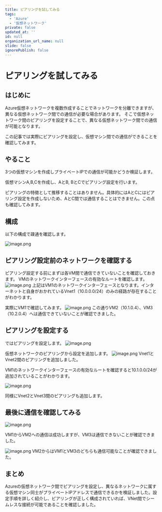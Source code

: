 ```yaml
---
title: ピアリングを試してみる
tags:
  - 'Azure'
  - '仮想ネットワーク'
private: false
updated_at: ''
id: null
organization_url_name: null
slide: false
ignorePublish: false
---
```

# ピアリングを試してみる
## はじめに
Azure仮想ネットワークを複数作成することでネットワークを分離できますが、異なる仮想ネットワーク間での通信が必要な場合があります。
そこで仮想ネットワーク間のピアリングを設定することで、異なる仮想ネットワーク間での通信が可能となります。

この記事では実際にピアリングを設定し、仮想マシン間での通信ができることを確認してみます。

## やること
3つの仮想マシンを作成しプライベートIPでの通信が可能かどうか検証します。

仮想マシンA,B,Cを作成し、AとB, BとCでピアリング設定を行います。

ピアリングの特徴として推移することはありません。具体的にはAとCにはピアリング設定を作成しないため、AとC間では通信することはできません。この点も確認してみます。

## 構成
以下の構成で疎通を確認します。

![image.png](https://qiita-image-store.s3.ap-northeast-1.amazonaws.com/0/1518953/ce41dad4-764e-4bb6-b8e1-e114cfb503b7.png)

## ピアリング設定前のネットワークを確認する
ピアリング設定する前にまずは各VM間で通信できていないことを確認しておきます。
VMのネットワークインターフェースの有効なルートを確認します。
![image.png](https://qiita-image-store.s3.ap-northeast-1.amazonaws.com/0/1518953/01e0b5b1-4c56-49a4-8a73-79b50a62a63a.png)
上記はVM1のネットワークインターフェースとなります。インターネットと自身がおかれているVnet1（10.0.0.0/24）のみの経路が存在することがわかります。


実際にVM1で確認してみます。
![image.png](https://qiita-image-store.s3.ap-northeast-1.amazonaws.com/0/1518953/b0f11661-8b98-40fe-9f92-cf67f5d7d0f8.png)
この通りVM2（10.1.0.4）、VM3（10.2.0.4）へは通信できていないことが確認できました。


## ピアリングを設定する
ではピアリングを設定します。
![image.png](https://qiita-image-store.s3.ap-northeast-1.amazonaws.com/0/1518953/b78283f5-9d00-4d2f-80b7-561c498fcf89.png)

仮想ネットワークのピアリングから設定を追加します。
![image.png](https://qiita-image-store.s3.ap-northeast-1.amazonaws.com/0/1518953/ee6b7e94-ad02-45d4-909e-af64cc619b1b.png)
Vnet1とVnet2間のピアリングを追加しました。

VM1のネットワークインターフェースの有効なルートを確認すると10.1.0.0/24が追加されていることがわかります。

![image.png](https://qiita-image-store.s3.ap-northeast-1.amazonaws.com/0/1518953/f8cd933d-24f7-4afd-88b7-cf1d174e6472.png)

同様にVnet2とVnet3間のピアリングも追加します。

## 最後に通信を確認してみる
![image.png](https://qiita-image-store.s3.ap-northeast-1.amazonaws.com/0/1518953/66d13b90-551e-4a98-81f5-3ae64f33941b.png)

VM1からVM2への通信は成功しますが、VM3は通信できないことが確認できました。

![image.png](https://qiita-image-store.s3.ap-northeast-1.amazonaws.com/0/1518953/d061f62e-9d87-4334-b135-4474aee07427.png)
VM2からはVM1とVM3のどちらも通信可能なことが確認できました。

## まとめ
Azureの仮想ネットワーク間でピアリングを設定し、異なるネットワークに属する仮想マシン同士がプライベートIPアドレスで通信できるかを検証しました。設定手順を詳しく紹介し、ピアリングが正しく構成されていれば、VNet間でシームレスな接続が可能であることを確認しました。
